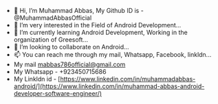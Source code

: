 - 👋 Hi, I’m Muhammad Abbas, My Github ID is - @MuhammadAbbasOfficial
- 👀 I’m very interested in the Field of Android Development...
- 🌱 I’m currently learning Android Development, Working in the organization of Greesoft...
- 💞️ I’m looking to collaborate on Android...
- 📫 You can reach me through my mail, Whatsapp, Facebook, linkldn...
-  My mail mabbas786official@gmail.com
-  My Whatsapp - +923450715686
-  My Linkldn id - [https://www.linkedin.com/in/muhammadabbas-android/](https://www.linkedin.com/in/muhammad-abbas-android-developer-software-engineer/)


<!---
 MuhammadAbbasOfficial is a ✨ special ✨ repository because its `README.md` (this file) appears on your GitHub profile.
You can click the Preview link to take a look at your changes.
--->
